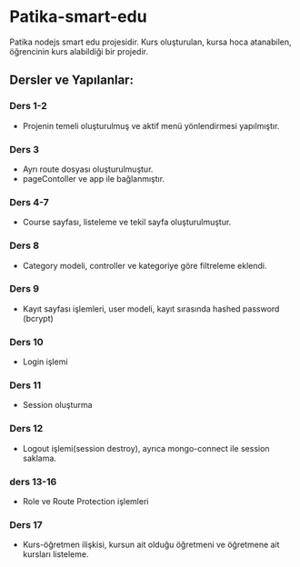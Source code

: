 # Patika-smart-edu
Patika nodejs smart edu projesidir. Kurs oluşturulan, kursa hoca atanabilen, öğrencinin kurs alabildiği bir projedir.

## Dersler ve Yapılanlar:
### Ders 1-2
* Projenin temeli oluşturulmuş ve aktif menü yönlendirmesi yapılmıştır.
### Ders 3
* Ayrı route dosyası oluşturulmuştur.
* pageContoller ve app ile bağlanmıştır.
### Ders 4-7
* Course sayfası, listeleme ve tekil sayfa oluşturulmuştur.
### Ders 8
* Category modeli, controller ve kategoriye göre filtreleme eklendi.
### Ders 9
* Kayıt sayfası işlemleri, user modeli, kayıt sırasında hashed password (bcrypt)
### Ders 10
* Login işlemi
### Ders 11
* Session oluşturma
### Ders 12
* Logout işlemi(session destroy), ayrıca mongo-connect ile session saklama.
### ders 13-16 
* Role ve Route Protection işlemleri
### Ders 17
* Kurs-öğretmen ilişkisi, kursun ait olduğu öğretmeni ve öğretmene ait kursları listeleme.

